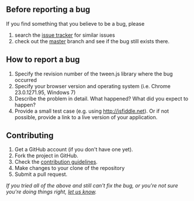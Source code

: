 Before reporting a bug
---

If you find something that you believe to be a bug, please 

1. search the [issue tracker](https://github.com/tweenjs/tween.js/issues) for similar issues
2. check out the [master](https://github.com/tweenjs/tween.js/tree/master) branch and see if the bug still exists there.


How to report a bug
---

1. Specify the revision number of the tween.js library where the bug occurred
2. Specify your browser version and operating system (i.e. Chrome 23.0.1271.95, Windows 7)
3. Describe the problem in detail. What happened? What did you expect to happen?
4. Provide a small test case (e.g. using http://jsfiddle.net). Or if not possible, provide a link to a live version of your application.


Contributing
---

1. Get a GitHub account (if you don't have one yet).
2. Fork the project in GitHub.
3. Check the [contribution guidelines](https://github.com/tweenjs/tween.js/wiki/Contributing-to-tween.js). 
4. Make changes to your clone of the repository
5. Submit a pull request.

_If you tried all of the above and still can't fix the bug, or you're not sure you're doing things right, [let us know](https://github.com/tween.js/tween.js/issues)._
